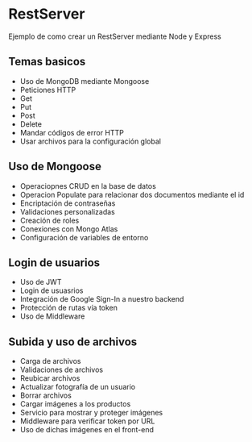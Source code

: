 # RestServer

Ejemplo de como crear un RestServer mediante Node y Express

## Temas basicos
- Uso de MongoDB mediante Mongoose
- Peticiones HTTP
-   Get
-   Put
-   Post
-   Delete
- Mandar códigos de error HTTP
- Usar archivos para la configuración global

## Uso de Mongoose
- Operaciopnes CRUD en la base de datos
- Operacion Populate para relacionar dos documentos mediante el id
- Encriptación de contraseñas
- Validaciones personalizadas
- Creación de roles
- Conexiones con Mongo Atlas
- Configuración de variables de entorno

## Login de usuarios
- Uso de JWT
- Login de usuasrios
- Integración de Google Sign-In a nuestro backend
- Protección de rutas vía token
- Uso de Middleware

## Subida y uso de archivos
- Carga de archivos
- Validaciones de archivos
- Reubicar archivos
- Actualizar fotografía de un usuario
- Borrar archivos
- Cargar imágenes a los productos
- Servicio para mostrar y proteger imágenes
- Middleware para verificar token por URL
- Uso de dichas imágenes en el front-end